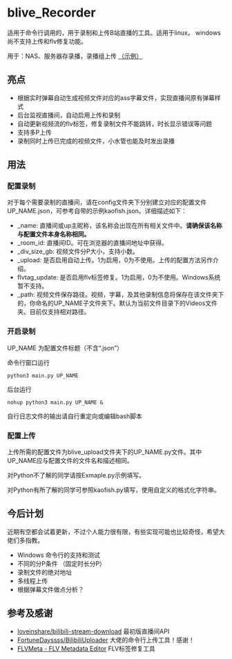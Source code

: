 # blive_Recorder 

适用于命令行调用的，用于录制和上传B站直播的工具。适用于linux。 windows尚不支持上传和flv修复功能。

用于：NAS、服务器存录播，录播组上传 [（示例）](https://space.bilibili.com/8065572)


## 亮点
- 根据实时弹幕自动生成视频文件对应的ass字幕文件，实现直播间原有弹幕样式
- 后台监视直播间，自动启用上传和录制
- 自动更新视频流的flv标签，修复录制文件不能跳转，时长显示错误等问题
- 支持多P上传
- 录制同时上传已完成的视频文件，小水管也能及时发出录播  
## 用法
### 配置录制
对于每个需要录制的直播间，请在config文件夹下分别建立对应的配置文件UP_NAME.json，可参考自带的示例kaofish.json。详细描述如下：
- _name: 直播间或up主昵称，该名称会出现在所有相关文件中。**请确保该名称与配置文件本身名称相同。**
- _room_id: 直播间ID。可在浏览器的直播间地址中获得。 
- _div_size_gb: 视频文件分P大小，支持小数。
- _upload: 是否启用自动上传。1为启用，0为不使用。上传的配置方法另作介绍。
- flvtag_update: 是否启用flv标签修复。1为启用，0为不使用。Windows系统暂不支持。
- _path: 视频文件保存路径。视频，字幕，及其他录制信息将保存在该文件夹下的，你命名的UP_NAME子文件夹下。默认为当前文件目录下的Videos文件夹。目前仅支持相对路径。

### 开启录制
UP_NAME 为配置文件标题（不含“.json”）

命令行窗口运行
```
python3 main.py UP_NAME
```
后台运行
```
nohup python3 main.py UP_NAME & 
```
自行日志文件的输出请自行重定向或编辑bash脚本


### 配置上传
上传所需的配置文件为blive_upload文件夹下的UP_NAME.py文件。其中UP_NAME应与配置文件的文件名和描述相同。

对Python不了解的同学请按Exmaple.py示例填写。

对Python有所了解的同学可参照kaofish.py填写，使用自定义的格式化字符串。

## 今后计划
近期有空都会试着更新，不过个人能力很有限，有些实现可能也比较奇怪，希望大佬们多指教。

- Windows 命令行的支持和测试
- 不同的分P条件 （固定时长分P）
- 录制文件的绝对地址
- 多线程上传
- 根据弹幕文件做点分析？

## 参考及感谢

- [loveinshare/bilibili-stream-download](https://github.com/loveinshare/bilibili-stream-download) 最初版直播间API
- [FortuneDayssss/BilibiliUploader](https://github.com/FortuneDayssss/BilibiliUploader) 大佬的命令行上传工具！感谢！
- [FLVMeta - FLV Metadata Editor](https://flvmeta.com/) FLV标签修复工具
